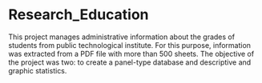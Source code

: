 # Research_Education

This project manages administrative information about the grades of students from public technological institute. For this purpose, information was extracted from a PDF file with more than 500 sheets. The objective of the project was two: to create a panel-type database and descriptive and graphic statistics.
